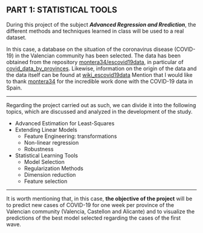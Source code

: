 ## PART 1: STATISTICAL TOOLS


During this project of the subject _**Advanced Regression and Rrediction**_, the different methods and techniques learned in class will be used to a real dataset.

In this case, a database on the situation of the coronavirus disease (COVID-19) in the Valencian community has been selected. The data has been obtained from the repository [montera34/escovid19data](https://github.com/montera34/escovid19data),
in particular of [covid_data_by_provinces](https://docs.google.com/spreadsheets/d/1qxbKnU39yn6yYcNkBqQ0mKnIXmKfPQ4lgpNglpJ9frE/edit#gid=0). Likewise, information on the origin of the data and the data itself can be found at [wiki_escovid19data](https://github.com/montera34/escovid19data/wiki#comunidad-valenciana)
Mention that I would like to thank [montera34](https://github.com/montera34) for the incredible work done with the COVID-19 data in Spain.

---
 
Regarding the project carried out as such, we can divide it into the following topics, which are discussed and analyzed in the development of the study.

* Advanced Estimation for Least-Squares
* Extending Linear Models
  * Feature Engineering: transformations
  * Non-linear regression
  * Robustness
* Statistical Learning Tools
  * Model Selection
  * Regularization Methods
  * Dimension reduction
  * Feature selection

---
It is worth mentioning that, in this case, **the objective of the project** will be to predict new cases of COVID-19 for one week per province of the Valencian community (Valencia, Castellon and Alicante) and to visualize the predictions of the best model selected regarding the cases of the first wave.
